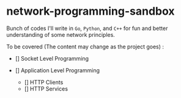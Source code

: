 # network-programming-sandbox

Bunch of codes I'll write in `Go`, `Python`, and `C++` for fun and better understanding of some network principles.

To be covered (The content may change as the project goes) : 

- [] Socket Level Programming

- [] Application Level Programming
    - [] HTTP Clients
    - [] HTTP Services